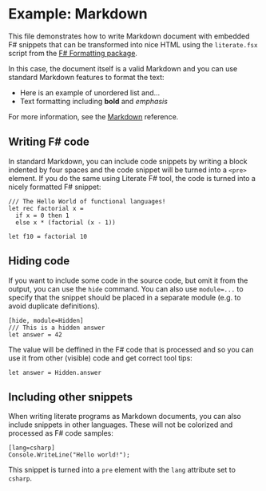 ﻿# Example: Markdown

This file demonstrates how to write Markdown document with 
embedded F# snippets that can be transformed into nice HTML 
using the `literate.fsx` script from the [F# Formatting
package](http://fsprojects.github.io/FSharp.Formatting).

In this case, the document itself is a valid Markdown and 
you can use standard Markdown features to format the text:

 - Here is an example of unordered list and...
 - Text formatting including **bold** and _emphasis_

For more information, see the [Markdown][md] reference.

 [md]: http://daringfireball.net/projects/markdown


## Writing F# code

In standard Markdown, you can include code snippets by 
writing a block indented by four spaces and the code 
snippet will be turned into a `<pre>` element. If you do 
the same using Literate F# tool, the code is turned into
a nicely formatted F# snippet:

    /// The Hello World of functional languages!
    let rec factorial x = 
      if x = 0 then 1 
      else x * (factorial (x - 1))

    let f10 = factorial 10


## Hiding code

If you want to include some code in the source code, 
but omit it from the output, you can use the `hide` 
command. You can also use `module=...` to specify that 
the snippet should be placed in a separate module 
(e.g. to avoid duplicate definitions).

    [hide, module=Hidden]
    /// This is a hidden answer
    let answer = 42

The value will be deffined in the F# code that is 
processed and so you can use it from other (visible) 
code and get correct tool tips:

    let answer = Hidden.answer


## Including other snippets

When writing literate programs as Markdown documents, 
you can also include snippets in other languages. 
These will not be colorized and processed as F# 
code samples:

    [lang=csharp]
    Console.WriteLine("Hello world!");

This snippet is turned into a `pre` element with the
`lang` attribute set to `csharp`.